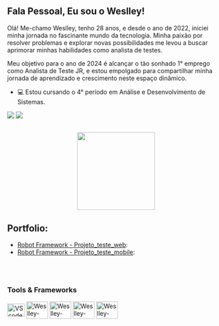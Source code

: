 ## Fala Pessoal, Eu sou o Weslley!

Olá! Me-chamo Weslley, tenho 28 anos, e desde o ano de 2022, iniciei minha jornada no fascinante mundo da tecnologia. Minha paixão por resolver problemas e explorar novas possibilidades me levou a buscar aprimorar minhas habilidades como analista de testes.

Meu objetivo para o ano de 2024 é alcançar o tão sonhado 1° emprego como Analista de Teste JR, e estou empolgado para compartilhar minha jornada de aprendizado e crescimento neste espaço dinâmico.


- 💻 Estou cursando o 4° período em Análise e Desenvolvimento de Sistemas.


<div>
  <a href="https://www.instagram.com/weslley.s0uza/" target="_blank"><img src="https://img.shields.io/badge/-Instagram-%23E4405F?style=for-the-badge&logo=instagram&logoColor=white" target="_blank"></a>
  <a href="https://www.linkedin.com/in/weslley-s-araujo/" target="_blank"><img src="https://img.shields.io/badge/-LinkedIn-%230077B5?style=for-the-badge&logo=linkedin&logoColor=white" target="_blank"></a> 
</div>

##

<div align="center">
  <a href="https://github.com/weslley-souza">
    <img height="180em" src="https://github-readme-stats.vercel.app/api?username=weslley-souza&show_icons=true&theme=radical&include_all_commits=true&count_private=true"/>
  </a>
</div>

## Portfolio:
- [Robot Framework - Projeto_teste_web](https://github.com/weslley-souza/projeto_teste_web):
- [Robot Framework - Projeto_teste_mobile](https://github.com/weslley-souza/Projeto_Teste_Mobile):

##

<div style="display: inline_block"><br>
  <h3>Tools & Frameworks</h3>
  <img align="center" alt="VScode" height="30" width="40" src="https://cdn.jsdelivr.net/gh/devicons/devicon/icons/vscode/vscode-original.svg">
  <img align="center" alt="Weslley-robotframework" height="40" width="50" src="https://www.svgrepo.com/show/374049/robotframework.svg">
  <img align="center" alt="Weslley-Jira" height="40" width="50" src="https://cdn.jsdelivr.net/gh/devicons/devicon/icons/jira/jira-original-wordmark.svg" />
  <img align="center" alt="Weslley-selenium" height="40" width="50" src="https://seeklogo.com/images/S/selenium-logo-DB9103D7CF-seeklogo.com.png">
 
  <img align="center" alt="Weslley-selenium" height="40" width="50" src="https://cdn.jsdelivr.net/gh/devicons/devicon@latest/icons/javascript/javascript-plain.svg" />
          
          
</div>












<!-- ## Fala Pessoal. Eu sou o Weslley!  

- Tenho 28 anos e iniciei meus estudos no ramo da tacnologia no ano 2022, buscando me aperfeicoar como analista de testes.
- Meu objetivo para o ano de 2024 é conseguir o tão sonhado 1° emprego como Analista de teste JR

- 💻 Estou Cursando 4° período de Análise e desenvolvimento de Sistemas
- 📚 Estudando Cypress, API REST e JavaScript
##

<div> 
  <a href="https://www.instagram.com/weslley.s0uza/" target="_blank"><img src="https://img.shields.io/badge/-Instagram-%23E4405F?style=for-the-badge&logo=instagram&logoColor=white" target="_blank"></a>
  <a href="https://www.linkedin.com/in/weslley-s-araujo/" target="_blank"><img src="https://img.shields.io/badge/-LinkedIn-%230077B5?style=for-the-badge&logo=linkedin&logoColor=white" target="_blank"></a> 
  
  ##
  <div align="center">
  <a href="https://github.com/weslley-souza">
  <img height="180em" src="https://github-readme-stats.vercel.app/api?username=weslley-souza&show_icons=true&theme=radical&include_all_commits=true&count_private=true"/>
  </div>

  ## Portfolio:
  - [Robot Framework - Projeto_teste_web](https://github.com/weslley-souza/projeto_teste_web)
  - [Robot Framework - Projeto_teste_mobile](https://github.com/weslley-souza/Projeto_Teste_Mobile)

##
<div style="display: inline_block"><br>
  <h3>Tools & Frameworks</h3>
  <img align="center" alt="VScode" height="30" width="40" src="https://cdn.jsdelivr.net/gh/devicons/devicon/icons/vscode/vscode-original.svg">
  <img align="center" alt="Weslley-robotframework" height="40" width="50" src="https://www.svgrepo.com/show/374049/robotframework.svg">
  <img align="center" alt="Weslley-Jira" height="40" width="50" src="https://cdn.jsdelivr.net/gh/devicons/devicon/icons/jira/jira-original-wordmark.svg" />
  <img align="center" alt="Weslley-selenium" height="40" width="50" src="https://seeklogo.com/images/S/selenium-logo-DB9103D7CF-seeklogo.com.png">
  <img align="center" alt="VScode" height="30" width="40"  src="https://cdn.jsdelivr.net/gh/devicons/devicon@latest/icons/angularjs/angularjs-original.svg" />
  <img align="center" alt="VScode" height="30" width="40" src="https://cdn.jsdelivr.net/gh/devicons/devicon@latest/icons/html5/html5-original.svg" />
  <img alt="VScode" height="30" width="40"  src="https://cdn.jsdelivr.net/gh/devicons/devicon@latest/icons/css3/css3-original.svg" />
          
          
          
</div>
  

</div>  -->
